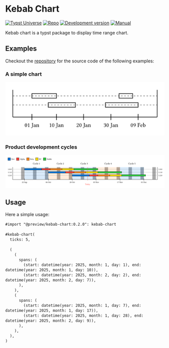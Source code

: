 # Kebab Chart

[![Typst Universe](https://img.shields.io/badge/Typst-Universe-239dad)](https://typst.app/universe/package/kebab-chart/)
[![Repo](https://img.shields.io/badge/GitHub-repo-444)](https://github.com/tguichaoua/kebab-chart)
[![Development version](https://img.shields.io/badge/dynamic/toml?url=https%3A%2F%2Fgithub.com%2Ftguichaoua%2Fkebab-chart%2Fraw%2Fmain%2Ftypst.toml&query=package.version&label=main&color=444)](https://github.com/tguichaoua/kebab-chart/tree/main)
[![Manual](https://img.shields.io/badge/docs-manual.pdf-orange)](docs/manual.pdf?raw=true)

Kebab chart is a typst package to display time range chart.

## Examples

Checkout the [repository](https://github.com/tguichaoua/kebab-chart/tree/main/gallery) for the source code of the following examples:

### A simple chart

![simple kebab chart](./gallery/simple.png)

### Product development cycles

![development cycle example](./gallery/development_cycles.png)

## Usage

Here a simple usage:

```typst
#import "@preview/kebab-chart:0.2.0": kebab-chart

#kebab-chart(
  ticks: 5,

  (
    (
      spans: (
        (start: datetime(year: 2025, month: 1, day: 1), end: datetime(year: 2025, month: 1, day: 10)),
        (start: datetime(year: 2025, month: 2, day: 2), end: datetime(year: 2025, month: 2, day: 7)),
      ),
    ),
    (
      spans: (
        (start: datetime(year: 2025, month: 1, day: 7), end: datetime(year: 2025, month: 1, day: 17)),
        (start: datetime(year: 2025, month: 1, day: 28), end: datetime(year: 2025, month: 2, day: 9)),
      ),
    ),
  ),
)
```
